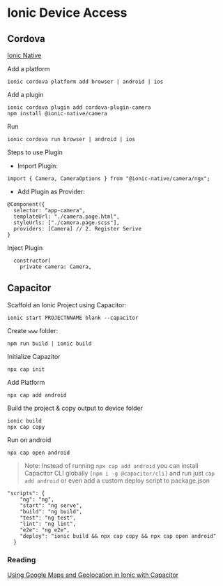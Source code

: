 # Ionic Device Access

## Cordova

[Ionic Native](https://ionicframework.com/docs/native/overview)

Add a platform

```
ionic cordova platform add browser | android | ios
```

Add a plugin

```
ionic cordova plugin add cordova-plugin-camera
npm install @ionic-native/camera
```

Run

```
ionic cordova run browser | android | ios
```

Steps to use Plugin

- Import Plugin:

```
import { Camera, CameraOptions } from "@ionic-native/camera/ngx";
```

- Add Plugin as Provider:

```
@Component({
  selector: "app-camera",
  templateUrl: "./camera.page.html",
  styleUrls: ["./camera.page.scss"],
  providers: [Camera] // 2. Register Serive
}
```

Inject Plugin

```
  constructor(
    private camera: Camera,
```

## Capacitor

Scaffold an Ionic Project using Capacitor:

```
ionic start PROJECTNNAME blank --capacitor
```

Create `www` folder:

```
npm run build | ionic build
```

Initialize Capazitor

```
npx cap init
```

Add Platform

```
npx cap add android
```

Build the project & copy output to device folder

```
ionic build
npx cap copy
```

Run on android

```
npx cap open android
```

> Note: Instead of running `npx cap add android` you can install Capacitor CLI globally `[npm i -g @capacitor/cli]` and run just `cap add android` or even add a custom deploy script to package.json

```
"scripts": {
    "ng": "ng",
    "start": "ng serve",
    "build": "ng build",
    "test": "ng test",
    "lint": "ng lint",
    "e2e": "ng e2e",
    "deploy": "ionic build && npx cap copy && npx cap open android"
  }
```

### Reading

[Using Google Maps and Geolocation in Ionic with Capacitor](https://www.joshmorony.com/using-google-maps-and-geolocation-in-ionic-with-capacitor/)

